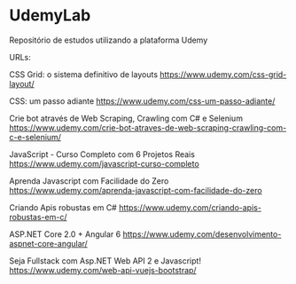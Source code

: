 # UdemyLab
Repositório de estudos utilizando a plataforma Udemy

URLs:

CSS Grid: o sistema definitivo de layouts
https://www.udemy.com/css-grid-layout/

CSS: um passo adiante
https://www.udemy.com/css-um-passo-adiante/

Crie bot através de Web Scraping, Crawling com C# e Selenium
https://www.udemy.com/crie-bot-atraves-de-web-scraping-crawling-com-c-e-selenium/

JavaScript - Curso Completo com 6 Projetos Reais
https://www.udemy.com/javascript-curso-completo

Aprenda Javascript com Facilidade do Zero
https://www.udemy.com/aprenda-javascript-com-facilidade-do-zero

Criando Apis robustas em C# 
https://www.udemy.com/criando-apis-robustas-em-c/

ASP.NET Core 2.0 + Angular 6
https://www.udemy.com/desenvolvimento-aspnet-core-angular/

Seja Fullstack com Asp.NET Web API 2 e Javascript!
https://www.udemy.com/web-api-vuejs-bootstrap/